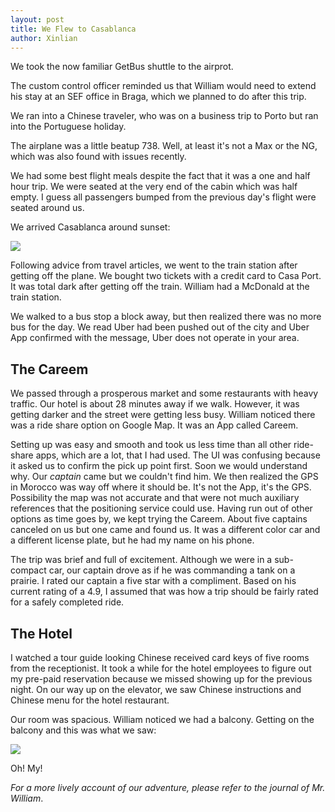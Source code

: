 ```yaml
---
layout: post
title: We Flew to Casablanca
author: Xinlian
---
```


We took the now familiar GetBus shuttle to the airprot.  

The custom control officer reminded us that William would need to extend his stay at an SEF office in Braga, which we planned to do after this trip.

We ran into a Chinese traveler, who was on a business trip to Porto but ran into the Portuguese holiday.   

The airplane was a little beatup 738.  Well, at least it's not a Max or the NG, which was also found with issues recently.

We had some best flight meals despite the fact that it was a one and half hour trip.  We were seated at the very end of the cabin which was half empty.  I guess all passengers bumped from the previous day's flight were seated around us.

We arrived Casablanca around sunset:

![]( https://live.staticflickr.com/65535/48992149936_6672660aa5_z.jpg)

Following advice from travel articles, we went to the train station after getting off the plane.  We bought two tickets with a credit card to Casa Port.  It was total dark after getting off the train.  William had a McDonald at the train station.  

We walked to a bus stop a block away, but then realized there was no more bus for the day.  We read Uber had been pushed out of the city and Uber App confirmed with the message, Uber does not operate in your area.

## The Careem

We passed through a prosperous market and some restaurants with heavy traffic.  Our hotel is about 28 minutes away if we walk.  However, it was getting darker and the street were getting less busy.  William noticed there was a ride share option on Google Map.  It was an App called Careem.  

Setting up was easy and smooth and took us less time than all other ride-share apps, which are a lot, that I had used.  The UI was confusing because it asked us to confirm the pick up point first.  Soon we would understand why.  Our _captain_ came but we couldn't find him.  We then realized the GPS in Morocco was way off where it should be.  It's not the App, it's the GPS.  Possibility the map was not accurate and that were not much auxiliary references that the positioning service could use.  Having run out of other options as time goes by, we kept trying the Careem.  About five captains canceled on us but one came and found us.  It was a different color car and a different license plate, but he had my name on his phone.  

The trip was brief and full of excitement.  Although we were in a sub-compact car, our captain drove as if he was commanding a tank on a prairie.  I rated our captain a five star with a compliment.  Based on his current rating of a 4.9, I assumed that was how a trip should be fairly rated for a safely completed ride.

## The Hotel

I watched a tour guide looking Chinese received card keys of five rooms from the receptionist.  It took a while for the hotel employees to figure out my pre-paid reservation because we missed showing up for the previous night.  On our way up on the elevator, we saw Chinese instructions and Chinese menu for the hotel restaurant.

Our room was spacious.  William noticed we had a balcony.  Getting on the balcony and this was what we saw:

![](https://live.staticflickr.com/65535/48992537418_1fd61aceb1_z.jpg)

Oh! My!

_For a more lively account of our adventure, please refer to the journal of Mr. William_.
